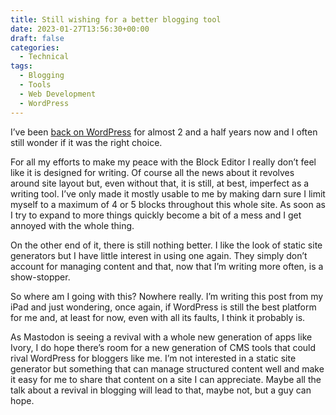 ```yaml
---
title: Still wishing for a better blogging tool
date: 2023-01-27T13:56:30+00:00
draft: false
categories:
  - Technical
tags:
  - Blogging
  - Tools
  - Web Development
  - WordPress
---
```


I’ve been [back on WordPress][1] for almost 2 and a half years now and I often still wonder if it was the right choice.

For all my efforts to make my peace with the Block Editor I really don’t feel like it is designed for writing. Of course all the news about it revolves around site layout but, even without that, it is still, at best, imperfect as a writing tool. I’ve only made it mostly usable to me by making darn sure I limit myself to a maximum of 4 or 5 blocks throughout this whole site. As soon as I try to expand to more things quickly become a bit of a mess and I get annoyed with the whole thing.

On the other end of it, there is still nothing better. I like the look of static site generators but I have little interest in using one again. They simply don’t account for managing content and that, now that I’m writing more often, is a show-stopper.

So where am I going with this? Nowhere really. I’m writing this post from my iPad and just wondering, once again, if WordPress is still the best platform for me and, at least for now, even with all its faults, I think it probably is.

As Mastodon is seeing a revival with a whole new generation of apps like Ivory, I do hope there’s room for a new generation of CMS tools that could rival WordPress for bloggers like me. I’m not interested in a static site generator but something that can manage structured content well and make it easy for me to share that content on a site I can appreciate. Maybe all the talk about a revival in blogging will lead to that, maybe not, but a guy can hope.

 [1]: /2020/08/hello-wordpress-my-old-friend/